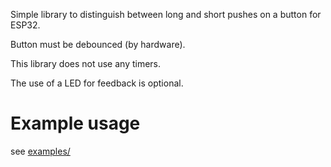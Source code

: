 Simple library to distinguish between long and short pushes
on a button for ESP32.

Button must be debounced (by hardware).

This library does not use any timers.

The use of a LED for feedback is optional.

# Example usage
see [examples/](examples)

